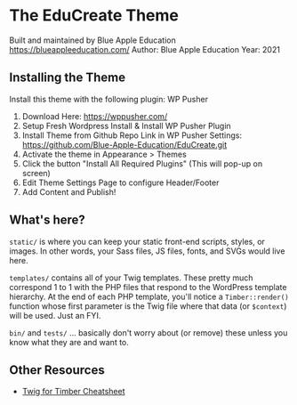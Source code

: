# The EduCreate Theme

Built and maintained by Blue Apple Education
https://blueappleeducation.com/
Author: Blue Apple Education
Year: 2021

## Installing the Theme

Install this theme with the following plugin: WP Pusher

1. Download Here: https://wppusher.com/
2. Setup Fresh Wordpress Install & Install WP Pusher Plugin
3. Install Theme from Github Repo Link in WP Pusher Settings: https://github.com/Blue-Apple-Education/EduCreate.git
4. Activate the theme in Appearance > Themes
5. Click the button "Install All Required Plugins" (This will pop-up on screen)
6. Edit Theme Settings Page to configure Header/Footer
7. Add Content and Publish!

## What's here?

`static/` is where you can keep your static front-end scripts, styles, or images. In other words, your Sass files, JS files, fonts, and SVGs would live here.

`templates/` contains all of your Twig templates. These pretty much correspond 1 to 1 with the PHP files that respond to the WordPress template hierarchy. At the end of each PHP template, you'll notice a `Timber::render()` function whose first parameter is the Twig file where that data (or `$context`) will be used. Just an FYI.

`bin/` and `tests/` ... basically don't worry about (or remove) these unless you know what they are and want to.

## Other Resources

- [Twig for Timber Cheatsheet](http://notlaura.com/the-twig-for-timber-cheatsheet/)
